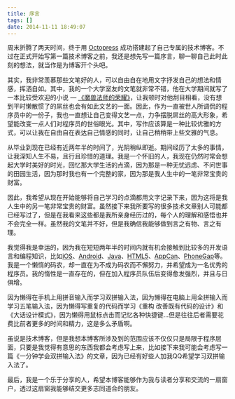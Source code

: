 ```yaml
---
title: 序言
tags: []
date: 2014-11-11 18:49:07
---
```


周末折腾了两天时间，终于用 [Octopress](http://octopress.org/) 成功搭建起了自己专属的技术博客。不过在正式开始写第一篇技术博客之前，我还是想先写一篇序言，聊一聊自己此时此刻的想法，就当作是为博客开个头吧。

其实，我非常羡慕那些文笔好的人，可以自由自在地用文字抒发自己的想法和情感，挥洒自如。其中，我的一个大学室友的文笔就非常不错，他在大学期间就写了一本比较受欢迎的小说 — [《魔兽法师的荣耀》](http://www.qidian.com/Book/2279600.aspx)，让我顿时对他刮目相看，没有想到平时懒散惯了的屌丝也会有如此文艺的一面。因此，作为一直被世人所调侃的程序员中的一份子，我也一直想让自己变得文艺一点，力争摆脱屌丝的高大形象，希望能改变一点人们对程序员的世俗眼光。其中，写作应该算是一种比较优雅的方式，可以让我在自由自在表达自己情感的同时，让自己稍稍带上些文雅的气息。

从毕业到现在已经有近两年半的时间了，光阴稍纵即逝。期间经历了太多的事情，让我深知人生不易，且行且珍惜的道理。我是一个怀旧的人，我现在仍然时常会想起大学时美好的时光，回忆那大学生活的点滴，因为那是一种无忧远虑、不问世事的田园生活，因为那时我也有一个完整的家，因为那是我人生中的一笔非常宝贵的财富。

因此，我希望从现在开始能够将自己学习的点滴都用文字记录下来，因为这将是我人生中的另一笔非常宝贵的财富。虽然接下来我所要写的很多技术文章别人可能都已经写过了，但是在我看来这些都是我所亲身经历过的，每个人的理解和感悟也并不会完全一样。虽然我的文笔并不好，但是我确信我能够做到言之有物、言之有理。

我觉得我是幸运的，因为我在短短两年半的时间内就有机会接触到比较多的开发语言和编程知识，比如[iOS](https://developer.apple.com/devcenter/ios/index.action)、[Android](http://developer.android.com/index.html)、[Java](http://www.java.com/zh_CN/)、[HTML5](http://www.html5.com/)、[AppCan](http://www.appcan.cn/)、[PhoneGap](http://phonegap.com/)等。我是一个懒惰的码农，却一直在为不成为码农而不懈努力，并希望成为一名优秀的程序员。我的惰性是一直存在的，但在加入程序员队伍后变得愈发强烈，并且与日俱增。

因为懒得在手机上用拼音输入而学习双拼输入法，因为懒得在电脑上用全拼输入而学习五笔输入法，因为懒得写重复的代码而学习《重构 改善既有代码的设计》和《大话设计模式》，因为懒得用鼠标点击而记忆各种快捷键&hellip;但是往往后者需要花费比前者更多的时间和精力，这是多么矛盾啊。

虽说是技术博客，但是我想本博客所涉及到的范围应该不仅仅只是局限于程序层面，只要是我觉得有意思的东西我都会考虑写上来，比如接下来我可能会考虑写一篇《一分钟学会双拼输入法》的文章，因为已经有好些人加我QQ希望学习双拼输入法了。

最后，我是一个乐于分享的人，希望本博客能够作为我与读者分享和交流的一扇窗户，透过这扇窗我能够结交更多志同道合的朋友。
